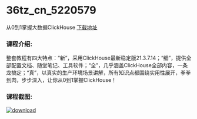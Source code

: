 # 36tz_cn_5220579
从0到1掌握大数据ClickHouse
[下载地址](http://www.36tz.cn/article/5220579 "下载地址")
### 课程介绍:
整套教程有四大特点：“新”，采用ClickHouse最新稳定版21.3.7.14；“细”，提供全部配置文档、随堂笔记、工具软件；“全”，几乎涵盖ClickHouse全部内容，一条龙搞定；“真”，以真实的生产环境场景讲解，所有知识点都围绕实用性展开，拳拳到肉，步步深入，让你从0到1掌握ClickHouse！

### 课程截图:
[![download](http://36tz.cn/muke_img/2021_07_2-62.png "下载地址")](http://www.36tz.cn "下载地址")
